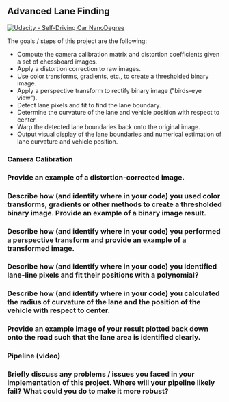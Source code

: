 ## Advanced Lane Finding
[![Udacity - Self-Driving Car NanoDegree](https://s3.amazonaws.com/udacity-sdc/github/shield-carnd.svg)](http://www.udacity.com/drive)
 
The goals / steps of this project are the following:

* Compute the camera calibration matrix and distortion coefficients given a set of chessboard images.
* Apply a distortion correction to raw images.
* Use color transforms, gradients, etc., to create a thresholded binary image.
* Apply a perspective transform to rectify binary image ("birds-eye view").
* Detect lane pixels and fit to find the lane boundary.
* Determine the curvature of the lane and vehicle position with respect to center.
* Warp the detected lane boundaries back onto the original image.
* Output visual display of the lane boundaries and numerical estimation of lane curvature and vehicle position.

### Camera Calibration

### Provide an example of a distortion-corrected image.

### Describe how (and identify where in your code) you used color transforms, gradients or other methods to create a thresholded binary image.  Provide an example of a binary image result.

### Describe how (and identify where in your code) you performed a perspective transform and provide an example of a transformed image.

### Describe how (and identify where in your code) you identified lane-line pixels and fit their positions with a polynomial?

### Describe how (and identify where in your code) you calculated the radius of curvature of the lane and the position of the vehicle with respect to center.

### Provide an example image of your result plotted back down onto the road such that the lane area is identified clearly.

### Pipeline (video)

### Briefly discuss any problems / issues you faced in your implementation of this project.  Where will your pipeline likely fail?  What could you do to make it more robust?
